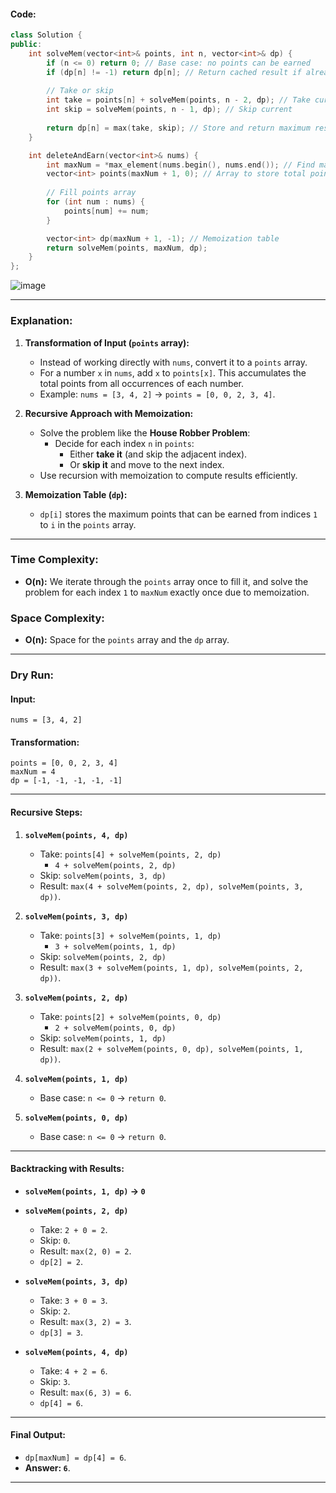 #### Code:
```cpp
class Solution {
public:
    int solveMem(vector<int>& points, int n, vector<int>& dp) {
        if (n <= 0) return 0; // Base case: no points can be earned
        if (dp[n] != -1) return dp[n]; // Return cached result if already computed
        
        // Take or skip
        int take = points[n] + solveMem(points, n - 2, dp); // Take current and skip one
        int skip = solveMem(points, n - 1, dp); // Skip current
        
        return dp[n] = max(take, skip); // Store and return maximum result
    }

    int deleteAndEarn(vector<int>& nums) {
        int maxNum = *max_element(nums.begin(), nums.end()); // Find max number in nums
        vector<int> points(maxNum + 1, 0); // Array to store total points for each number
        
        // Fill points array
        for (int num : nums) {
            points[num] += num;
        }

        vector<int> dp(maxNum + 1, -1); // Memoization table
        return solveMem(points, maxNum, dp);
    }
};
```
![image](https://github.com/user-attachments/assets/732df380-e75d-4c63-bfd6-93ab12a417ef)

---

### Explanation:

1. **Transformation of Input (`points` array):**
   - Instead of working directly with `nums`, convert it to a `points` array.
   - For a number `x` in `nums`, add `x` to `points[x]`. This accumulates the total points from all occurrences of each number.
   - Example: `nums = [3, 4, 2]` → `points = [0, 0, 2, 3, 4]`.

2. **Recursive Approach with Memoization:**
   - Solve the problem like the **House Robber Problem**:
     - Decide for each index `n` in `points`:
       - Either **take it** (and skip the adjacent index).
       - Or **skip it** and move to the next index.
   - Use recursion with memoization to compute results efficiently.

3. **Memoization Table (`dp`):**
   - `dp[i]` stores the maximum points that can be earned from indices `1` to `i` in the `points` array.

---

### Time Complexity:
- **O(n):** We iterate through the `points` array once to fill it, and solve the problem for each index `1` to `maxNum` exactly once due to memoization.

### Space Complexity:
- **O(n):** Space for the `points` array and the `dp` array.

---

### Dry Run:

#### Input:
`nums = [3, 4, 2]`

#### Transformation:
`points = [0, 0, 2, 3, 4]`  
`maxNum = 4`  
`dp = [-1, -1, -1, -1, -1]`

---

#### Recursive Steps:

1. **`solveMem(points, 4, dp)`**  
   - Take: `points[4] + solveMem(points, 2, dp)`  
     - `4 + solveMem(points, 2, dp)`  
   - Skip: `solveMem(points, 3, dp)`  
   - Result: `max(4 + solveMem(points, 2, dp), solveMem(points, 3, dp))`.

2. **`solveMem(points, 3, dp)`**  
   - Take: `points[3] + solveMem(points, 1, dp)`  
     - `3 + solveMem(points, 1, dp)`  
   - Skip: `solveMem(points, 2, dp)`  
   - Result: `max(3 + solveMem(points, 1, dp), solveMem(points, 2, dp))`.

3. **`solveMem(points, 2, dp)`**  
   - Take: `points[2] + solveMem(points, 0, dp)`  
     - `2 + solveMem(points, 0, dp)`  
   - Skip: `solveMem(points, 1, dp)`  
   - Result: `max(2 + solveMem(points, 0, dp), solveMem(points, 1, dp))`.

4. **`solveMem(points, 1, dp)`**  
   - Base case: `n <= 0` → `return 0`.

5. **`solveMem(points, 0, dp)`**  
   - Base case: `n <= 0` → `return 0`.

---

#### Backtracking with Results:

- **`solveMem(points, 1, dp)` → `0`**  
- **`solveMem(points, 2, dp)`**  
  - Take: `2 + 0 = 2`.  
  - Skip: `0`.  
  - Result: `max(2, 0) = 2`.  
  - `dp[2] = 2`.

- **`solveMem(points, 3, dp)`**  
  - Take: `3 + 0 = 3`.  
  - Skip: `2`.  
  - Result: `max(3, 2) = 3`.  
  - `dp[3] = 3`.

- **`solveMem(points, 4, dp)`**  
  - Take: `4 + 2 = 6`.  
  - Skip: `3`.  
  - Result: `max(6, 3) = 6`.  
  - `dp[4] = 6`.

---

#### Final Output:
- `dp[maxNum] = dp[4] = 6`.  
- **Answer: `6`**.

--- 
